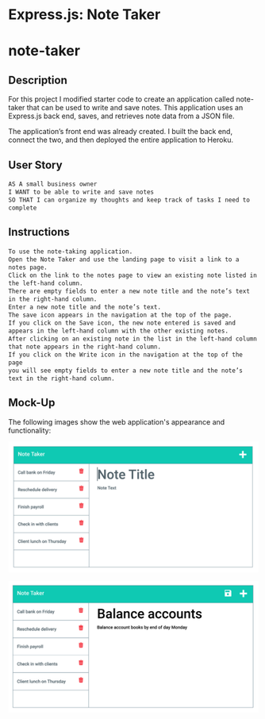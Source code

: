 # Express.js: Note Taker
# note-taker

## Description

For this project I modified starter code to create an application called note-taker that can be used to write and save notes. This application uses an Express.js back end, saves, and retrieves note data from a JSON file.

The application’s front end was already created. I built the back end, connect the two, and then deployed the entire application to Heroku.


## User Story

```
AS A small business owner
I WANT to be able to write and save notes
SO THAT I can organize my thoughts and keep track of tasks I need to complete
```


## Instructions

```
To use the note-taking application.
Open the Note Taker and use the landing page to visit a link to a notes page.
Click on the link to the notes page to view an existing note listed in the left-hand column.
There are empty fields to enter a new note title and the note’s text in the right-hand column.
Enter a new note title and the note’s text.
The save icon appears in the navigation at the top of the page.
If you click on the Save icon, the new note entered is saved and appears in the left-hand column with the other existing notes.
After clicking on an existing note in the list in the left-hand column
that note appears in the right-hand column.
If you click on the Write icon in the navigation at the top of the page
you will see empty fields to enter a new note title and the note’s text in the right-hand column.
```


## Mock-Up

The following images show the web application's appearance and functionality: 

![Existing notes are listed in the left-hand column with empty fields on the right-hand side for the new note’s title and text.](./assets/images/11-express-homework-demo-01.png)

![Note titled “Balance accounts” reads, “Balance account books by end of day Monday,” with other notes listed on the left.](./assets/images/11-express-homework-demo-02.png)
